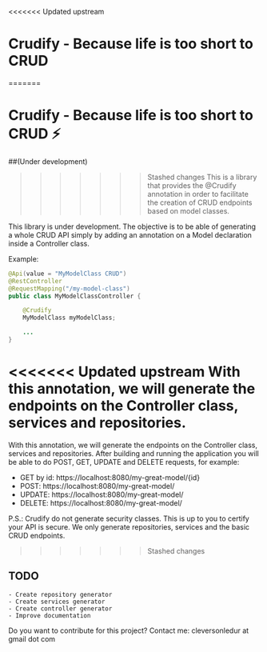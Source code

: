 <<<<<<< Updated upstream
# Crudify - Because life is too short to CRUD
=======
  # Crudify - Because life is too short to CRUD :zap:

  ##(Under development)

>>>>>>> Stashed changes
This is a library that provides the @Crudify annotation in order to facilitate the creation of CRUD endpoints based on model classes.

This library is under development. The objective is to be able of generating a whole CRUD API simply by adding an annotation on a Model declaration inside a Controller class.

Example:

```java
@Api(value = "MyModelClass CRUD")
@RestController
@RequestMapping("/my-model-class")
public class MyModelClassController {

    @Crudify
    MyModelClass myModelClass;

    ...
}

```

<<<<<<< Updated upstream
With this annotation, we will generate the endpoints on the Controller class, services and repositories.
=======
With this annotation, we will generate the endpoints on the Controller class, services and repositories. After building and running the application you will be able to do POST, GET, UPDATE and DELETE requests, for example:

 - GET by id: https://localhost:8080/my-great-model/{id}
 - POST: https://localhost:8080/my-great-model/
 - UPDATE: https://localhost:8080/my-great-model/
 - DELETE: https://localhost:8080/my-great-model/

P.S.: Crudify do not generate security classes. This is up to you to certify your API is secure. We only generate repositories, services and the basic CRUD endpoints.
>>>>>>> Stashed changes

## TODO

	- Create repository generator
	- Create services generator
	- Create controller generator
	- Improve documentation

Do you want to contribute for this project?
Contact me: cleversonledur at gmail dot com
